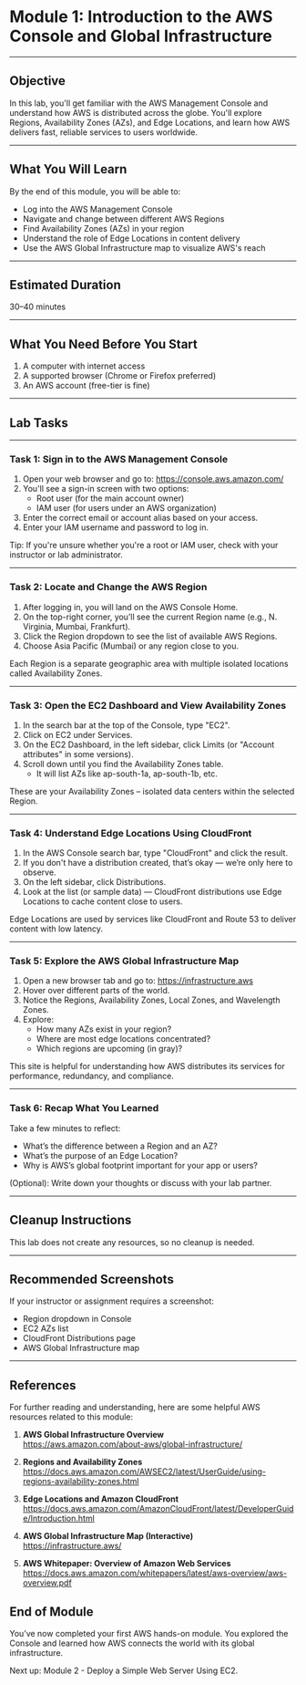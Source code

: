 # Module 1: Introduction to the AWS Console and Global Infrastructure

---

## Objective

In this lab, you'll get familiar with the AWS Management Console and understand how AWS is distributed across the globe. You'll explore Regions, Availability Zones (AZs), and Edge Locations, and learn how AWS delivers fast, reliable services to users worldwide.

---

## What You Will Learn

By the end of this module, you will be able to:
- Log into the AWS Management Console
- Navigate and change between different AWS Regions
- Find Availability Zones (AZs) in your region
- Understand the role of Edge Locations in content delivery
- Use the AWS Global Infrastructure map to visualize AWS's reach

---

## Estimated Duration

30–40 minutes

---

## What You Need Before You Start

1. A computer with internet access  
2. A supported browser (Chrome or Firefox preferred)  
3. An AWS account (free-tier is fine)  

---

## Lab Tasks

---

### Task 1: Sign in to the AWS Management Console

1. Open your web browser and go to: https://console.aws.amazon.com/
2. You'll see a sign-in screen with two options:
   - Root user (for the main account owner)
   - IAM user (for users under an AWS organization)
3. Enter the correct email or account alias based on your access.
4. Enter your IAM username and password to log in.

Tip: If you're unsure whether you're a root or IAM user, check with your instructor or lab administrator.

---

### Task 2: Locate and Change the AWS Region

1. After logging in, you will land on the AWS Console Home.
2. On the top-right corner, you’ll see the current Region name (e.g., N. Virginia, Mumbai, Frankfurt).
3. Click the Region dropdown to see the list of available AWS Regions.
4. Choose Asia Pacific (Mumbai) or any region close to you.

Each Region is a separate geographic area with multiple isolated locations called Availability Zones.

---

### Task 3: Open the EC2 Dashboard and View Availability Zones

1. In the search bar at the top of the Console, type "EC2".
2. Click on EC2 under Services.
3. On the EC2 Dashboard, in the left sidebar, click Limits (or "Account attributes" in some versions).
4. Scroll down until you find the Availability Zones table.  
   - It will list AZs like ap-south-1a, ap-south-1b, etc.

These are your Availability Zones – isolated data centers within the selected Region.

---

### Task 4: Understand Edge Locations Using CloudFront

1. In the AWS Console search bar, type "CloudFront" and click the result.
2. If you don't have a distribution created, that’s okay — we’re only here to observe.
3. On the left sidebar, click Distributions.
4. Look at the list (or sample data) — CloudFront distributions use Edge Locations to cache content close to users.

Edge Locations are used by services like CloudFront and Route 53 to deliver content with low latency.

---

### Task 5: Explore the AWS Global Infrastructure Map

1. Open a new browser tab and go to: https://infrastructure.aws
2. Hover over different parts of the world.
3. Notice the Regions, Availability Zones, Local Zones, and Wavelength Zones.
4. Explore:
   - How many AZs exist in your region?
   - Where are most edge locations concentrated?
   - Which regions are upcoming (in gray)?

This site is helpful for understanding how AWS distributes its services for performance, redundancy, and compliance.

---

### Task 6: Recap What You Learned

Take a few minutes to reflect:
- What’s the difference between a Region and an AZ?
- What’s the purpose of an Edge Location?
- Why is AWS’s global footprint important for your app or users?

(Optional): Write down your thoughts or discuss with your lab partner.

---

## Cleanup Instructions

This lab does not create any resources, so no cleanup is needed.

---

## Recommended Screenshots

If your instructor or assignment requires a screenshot:
- Region dropdown in Console
- EC2 AZs list
- CloudFront Distributions page
- AWS Global Infrastructure map

---

## References

For further reading and understanding, here are some helpful AWS resources related to this module:

1. **AWS Global Infrastructure Overview**  
   https://aws.amazon.com/about-aws/global-infrastructure/

2. **Regions and Availability Zones**  
   https://docs.aws.amazon.com/AWSEC2/latest/UserGuide/using-regions-availability-zones.html

3. **Edge Locations and Amazon CloudFront**  
   https://docs.aws.amazon.com/AmazonCloudFront/latest/DeveloperGuide/Introduction.html

4. **AWS Global Infrastructure Map (Interactive)**  
   https://infrastructure.aws/

5. **AWS Whitepaper: Overview of Amazon Web Services**  
   https://docs.aws.amazon.com/whitepapers/latest/aws-overview/aws-overview.pdf


## End of Module

You’ve now completed your first AWS hands-on module. You explored the Console and learned how AWS connects the world with its global infrastructure.

Next up: Module 2 - Deploy a Simple Web Server Using EC2.

